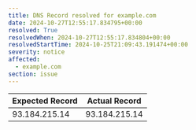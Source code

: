 ```yaml
---
title: DNS Record resolved for example.com
date: 2024-10-27T12:55:17.834795+00:00
resolved: True
resolvedWhen: 2024-10-27T12:55:17.834804+00:00
resolvedStartTime: 2024-10-25T21:09:43.191474+00:00
severity: notice
affected:
  - example.com
section: issue
---
```


| Expected Record  | Actual Record  |
|------------------|----------------|
| 93.184.215.14 | 93.184.215.14 |
